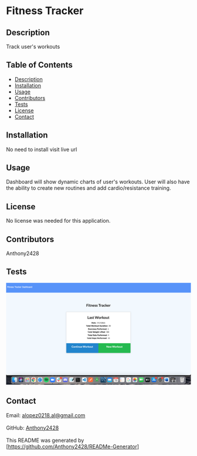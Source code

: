 # Fitness Tracker
## Description
Track user's workouts <br />
## Table of Contents
- [Description](#description)
- [Installation](#installation)
- [Usage](#usage)
- [Contributors](#contributors)
- [Tests](#tests)
- [License](#license)
- [Contact](#contact) <br />
## Installation
No need to install visit live url <br />
## Usage
Dashboard will show dynamic charts of user's workouts. User will also have the ability to create new routines and add cardio/resistance training. <br />
## License
No license was needed for this application. <br /> 
## Contributors
Anthony2428 <br />
## Tests
![Screenshot of Web App:](Fitness-Tracker.png)<br />
## Contact 
Email: alopez0218.al@gmail.com<br /><br />
GitHub: [Anthony2428](https://github.com/Anthony2428)<br />
<br />
This README was generated by [https://github.com/Anthony2428/READMe-Generator]